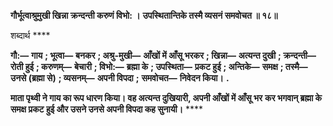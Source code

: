 **गौर्भूत्वाश्रुमुखी खिन्ना क्रन्दन्ती करुणं विभो: ।** **उपस्थितान्तिके तस्मै व्यसनं समवोचत ॥ १८॥** 

शब्दार्थ **** 

**गौ:—** **गाय** **; भूत्वा—** **बनकर** **; अश्रु-मुखी—** **आँखों में आँसू भरकर** **; खिन्ना—** **अत्यन्त दुखी** **; क्रन्दन्ती—** **रोती हुई** **; करुणम्—** **बेचारी** **; विभो:—** **ब्रह्मा के** **; उपस्थिता—** **प्रकट हुई** **; अन्तिके—** **समक्ष** **; तस्मै—** **उनसे (ब्रह्मा से)** **; व्यसनम्—** **अपनी विपदा** **;** **समवोचत—** **निवेदन किया।** **.** 

**माता पृथ्वी ने गाय का रूप धारण किया। वह अत्यन्त दुखियारी, अपनी आँखों में आँसू भर** **कर भगवान् ब्रह्मा के समक्ष प्रकट हुई और उसने उनसे अपनी विपदा कह सुनायी।** **** 